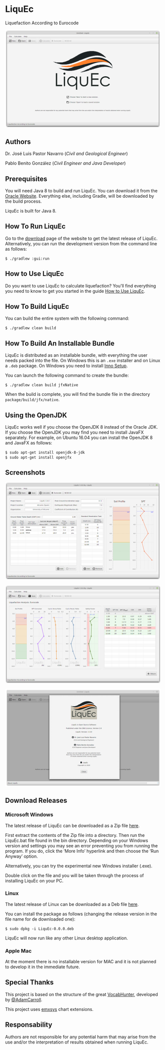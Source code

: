# LiquEc

Liquefaction According to Eurocode

[![LiquEc](assets/liquec-start-view.png)](https://github.com/LiquEc)

## Authors

Dr. José Luis Pastor Navarro (_Civil and Geological Engineer_)

Pablo Benito González (_Civil Engineer and Java Developer_)

## Prerequisites

You will need Java 8 to build and run LiquEc.  You can download it from the [Oracle Website](http://www.oracle.com/technetwork/java/javase/downloads/index.html).  Everything else, including Gradle, will be downloaded by the build process.

LiquEc is built for Java 8. 

## How To Run LiquEc

Go to the [download](https://personal.ua.es/es/joseluis-pastor/liquec.html) page of the website to get the latest release of LiquEc.  Alternatively, you can run the development version from the command line as follows:
~~~
$ ./gradlew :gui:run
~~~

## How to Use LiquEc

Do you want to use LiquEc to calculate liquefaction?  You'll find everything you need to know to get you started in the guide [How to Use LiquEc](https://personal.ua.es/es/joseluis-pastor/liquec.html).

## How To Build LiquEc

You can build the entire system with the following command:
~~~
$ ./gradlew clean build
~~~

## How To Build An Installable Bundle

LiquEc is distributed as an installable bundle, with everything the user needs packed into the file.  On Windows this is an `.exe` installer and on Linux a `.deb` package.  On Windows you need to install [Inno Setup](http://www.jrsoftware.org/isdl.php).

You can launch the following command to create the bundle:
~~~
$ ./gradlew clean build jfxNative
~~~

When the build is complete, you will find the bundle file in the directory `package/build/jfx/native`.

## Using the OpenJDK

LiquEc works well if you choose the OpenJDK 8 instead of the Oracle JDK.  If you choose the OpenJDK you may find you need to install JavaFX separately.  For example, on Ubuntu 16.04 you can install the OpenJDK 8 and JavaFX as follows:
~~~
$ sudo apt-get install openjdk-8-jdk
$ sudo apt-get install openjfx
~~~

## Screenshots

[![LiquEc](assets/liquec-main-view.png)](https://github.com/LiquEc)

[![LiquEc](assets/liquec-result-view.png)](https://github.com/LiquEc)

[![LiquEc](assets/liquec-about-view.png)](https://github.com/LiquEc)

## Download Releases

### Microsoft Windows

The latest release of LiquEc can be downloaded as a Zip file [here](https://github.com/LiquEc/LiquEc/releases).

First extract the contents of the Zip file into a directory. Then run the LiquEc.bat file found in the bin directory. Depending on your Windows version and settings you may see an error preventing you from running the program. If you do, click the ‘More Info’ hyperlink and then choose the ‘Run Anyway’ option.

Alternatively, you can try the experimental new Windows installer (.exe).

Double click on the file and you will be taken through the process of installing LiquEc on your PC.

### Linux

The latest release of Linux can be downloaded as a Deb file [here](https://github.com/LiquEc/LiquEc/releases).

You can install the package as follows (changing the release version in the file name for de downloaded one):

~~~
$ sudo dpkg -i LiquEc-0.0.0.deb
~~~

LiquEc will now run like any other Linux desktop application.

### Apple Mac

At the moment there is no installable version for MAC and it is not planned to develop it in the immediate future.

## Special Thanks

This project is based on the structure of the great [VocabHunter](https://github.com/VocabHunter/VocabHunter), developed by [@AdamCarroll](https://github.com/AdamCarroll).

This project uses [emxsys](https://bitbucket.org/emxsys/javafx-chart-extensions/wiki/Home) chart extensions.

## Responsability
Authors are not responsible for any potential harm that may arise from the use and/or the interpretation of results obtained when running LiquEc.
